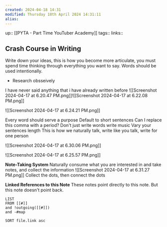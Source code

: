 ```yaml
---
created: 2024-04-18 14:31 
modified: Thursday 18th April 2024 14:31:11
alias: 
---
```

up::  [[PYTA - Part Time YouTuber Academy]]
tags:: 
links::
## Crash Course in Writing

Write down your ideas, this is how you become more articulate, you must spend time thinking through everything you want to say. Words should be used intentionally.
- Research obsseively

I have never said anything that i have already written before
![[Screenshot 2024-04-17 at 6.20.47 PM.png]]![[Screenshot 2024-04-17 at 6.22.08 PM.png]]

![[Screenshot 2024-04-17 at 6.24.21 PM.png]]


Every word should serve a purpose
Default to short sentences
	Can I replace this comma with a period?
	Don't just write words write music
		Vary your sentences length
		This is how we naturally talk, write like you talk, write for one person
		
![[Screenshot 2024-04-17 at 6.30.06 PM.png]]

![[Screenshot 2024-04-17 at 6.25.57 PM.png]]


**Note-Taking System**
	Naturally consume what you are interested in and take notes, and collect the information 
![[Screenshot 2024-04-17 at 6.31.27 PM.png]]
Collect the dots, then connect the dots



**Linked References to this Note**
These notes point directly to this note. But this note doesn't point back.
```dataview
LIST
FROM [[#]]
and !outgoing([[#]])
and -#map

SORT file.link asc
```



